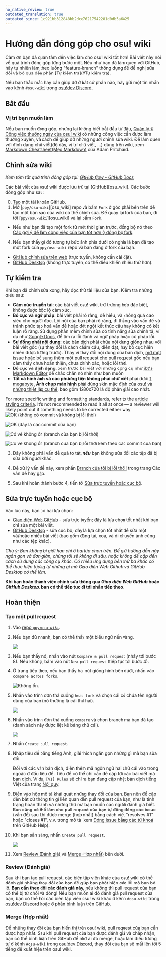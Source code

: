 ```yaml
---
no_native_review: true
outdated_translation: true
outdated_since: 1c921bb312848bb2dce76217542281d0db5a6825
---
```


# Hướng dẫn đóng góp cho osu! wiki

Cảm ơn bạn đã quan tâm đến việc làm cho osu! wiki tốt hơn! Bài viết này nói về quá trình đóng góp từng bước một. Nếu như bạn đã làm quen với GitHub, hãy tự nhiên làm theo luồng "feature-branch" thông dụng để đề nghị sửa đổi và bỏ qua đến phần [Tự kiểm tra](#Tự kiểm tra).

Nếu bạn thắc mắc hay cần giúp đỡ ở bất cứ phần nào, hãy gửi một tin nhắn vào kênh `#osu-wiki` trong [osu!dev Discord](https://discord.gg/ppy).

## Bắt đầu

### Vị trí bạn muốn làm

Nếu bạn muốn đóng góp, nhưng lại không biết bắt đầu từ đâu, [Quản lý § Công việc thường ngày của osu! wiki](/wiki/osu!_wiki/Maintenance#routines) có những công việc cần được làm thường xuyên, và cách để giúp đỡ những người chỉnh sửa wiki. Để làm quen với định dạng chữ viết(độ dày, vị trí chữ viết, ...) dùng trên wiki, xem [Markdown Cheatsheet(Mẹo Markdown)](https://github.com/adam-p/markdown-here/wiki/Markdown-Cheatsheet) của Adam Pritchard.

## Chỉnh sửa wiki

*Xem tóm tắt quá trình đóng góp tại: [GitHub flow - GitHub Docs](https://docs.github.com/en/get-started/quickstart/github-flow)*

Các bài viết của osu! wiki được lưu trữ tại [GitHub][osu_wiki]. Các bước đóng góp như sau:

0. [Tạo](https://github.com/signup) một tài khoản GitHub.
1. Mở [`ppy/osu-wiki`][osu_wiki] repo và bấm `Fork` ở góc phải bên trên để tạo một bản sao của wiki có thể chỉnh sửa. Để quay lại fork của bạn, đi tới [`ppy/osu-wiki`][osu_wiki] và lại bấm `Fork`.

  - Nếu như bạn đã tạo một fork từ một thời gian trước, đồng bộ nó theo [Các gợi ý để làm công việc của bạn tốt hơn § đồng bộ fork](/wiki/osu!_wiki/Contribution_guide/Best_practices#syncing-the-fork).

4. Nếu bạn thấy gì đó tương tự bức ảnh phía dưới có nghĩa là bạn đã tạo một fork của `ppy/osu-wiki` repo và bạn đang ở fork của bạn.

  - [GitHub chỉnh sửa trên web](/wiki/osu!_wiki/Contribution_guide/GitHub_web-based_editor) (trực tuyến, không cần cài đặt).
  - [GitHub Desktop](/wiki/osu!_wiki/Contribution_guide/GitHub_Desktop) (không trực tuyến, có thể điều khiển nhiều thứ hơn).

## Tự kiểm tra

Khi bạn đã chỉnh sửa xong, hãy đọc thử tài liệu của bạn. Kiểm tra những điều sau:

- **Cảm xúc truyền tải**: các bài viết osu! wiki, trừ trường hợp đặc biệt, không được bộc lộ cảm xúc.
- **Bố cục và ngữ pháp**: bài viết phải rõ ràng, dễ hiểu, và không quá cao siêu cho người đọc. Lời nói của bạn phải rõ ràng, đi thẳng vào vấn đề và tránh phức tạp hoá vấn đề hoặc đột ngột kết thúc câu hay không có kết luận rõ ràng. Sử dụng phần mềm chỉnh sửa có tính năng sửa chính tả, ví dụ như [Google Docs](https://docs.google.com), để tìm ra lỗi đánh và ngữ pháp hoặc cú pháp lỗi.
- **[Sự đồng nhất nội dung](/wiki/Article_styling_criteria/Writing#content-parity)**: các bản dịch phải chứa nội dung giống nhau với bài viết gốc (sự thay đổi là cách chấm câu, diễn đạt, hay bố cục hiển nhiên được lường trước). Thay vì thay đổi nội dung của bản dịch, [mở một issue](https://github.com/ppy/osu-wiki/issues/new) hoặc bổ sung thêm một pull request cho pull request gốc nếu bạn cảm thấy chưa hoàn thiện, chưa chính xác, hoặc lỗi thời.
- **Bố cục và định dạng**: xem trước bài viết với những công cụ như [jbt's Markdown Editor](https://jbt.github.io/markdown-editor/) để chắc chắn nó nhìn như bạn muốn.
- **Tất cả hình ảnh và các phương tiện không phải chữ viết** phải dưới [1 megabyte](/wiki/Article_styling_criteria/Formatting#file-size). **Ảnh chụp màn hình** phải dùng skin mặc định của osu! và [những thiết lập cụ thể](/wiki/Article_styling_criteria/Formatting#screenshots-of-gameplay), bao gồm 1280x720 là độ phân giải cao nhất.

For more specific writing and formatting standards, refer to the [article styling criteria](/wiki/Article_styling_criteria). It's not recommended to read it all at once — a reviewer will likely point out if something needs to be corrected either way
   ![](img/fork-even.jpg "OK \(không có commit và không bị lỗi thời\)")

   ![](img/fork-ahead.jpg "OK \(đây là các commit của bạn\)")

   ![](img/fork-behind.jpg "Có vẻ không ổn \(branch của bạn bị lỗi thời\)")

   ![](img/fork-ahead-behind.jpg "Có vẻ không ổn \(branch của bạn bị lỗi thời kèm theo các commit của bạn\)")

3. Đây không phải vấn đề quá to tát, ***nếu*** bạn không sửa đổi các tệp đã bị sửa bời người khác.

4. Để xử lý vấn đề này, xem phần [Branch của tôi bị lỗi thời!](/wiki/osu!_wiki/Contribution_guide/Best_practices#syncing-the-fork) trong trang Các vấn đề hay gặp.

5. Sau khi hoàn thành bước 4, tiến tới [Sửa trực tuyến hoặc cục bộ](#sửa-trực-tuyến-hoặc-cục-bộ).

## Sửa trực tuyến hoặc cục bộ

Vào lúc này, bạn có hai lựa chọn:

- [Giao diện Web GitHub](/wiki/osu!_wiki/Contribution_guide/GitHub_web-based_editor) - sửa trực tuyến; đây là lựa chọn tốt nhất khi bạn chỉ sửa một bài viết.
- [GitHub Desktop](/wiki/osu!_wiki/Contribution_guide/GitHub_Desktop) - sửa cục bộ; đây là lựa chọn tốt nhất để sửa một và/hoặc nhiều bài viết (bao gồm đăng tải, xoá, và di chuyển ảnh cũng như các tệp khác).

*Chú ý: Bạn không bị giới hạn chỉ ở hai lựa chọn trên. Để giữ hướng dẫn này ngắn gọn và đơn giản, chúng tôi sẽ không đi sâu, hoặc không đề cập đến cách sử dụng các công cụ khác. Có nhiều ứng dụng bên thứ ba khác có thể thực hiện tương tự những gì mà Giao diện Web Github và GitHub Desktop có thể làm.*

**Khi bạn hoàn thành việc chỉnh sửa thông qua *Giao diện Web GitHub* hoặc *GitHub Desktop*, bạn có thể tiếp tục đi tới phần tiếp theo.**

## Hoàn thiện

### Tạo một pull request

1. Vào [repo `ppy/osu-wiki`](https://github.com/ppy/osu-wiki).

2. Nếu bạn đủ nhanh, bạn có thể thấy một biểu ngữ nền vàng.

   ![](img/github-recent.jpg)

3. Nếu bạn thấy nó, nhấn vào nút `Compare & pull request` (nhảy tới bước 8). Nếu không, bấm vào nút `New pull request` (tiếp tục tới bước 4).

4. Ở trang tiếp theo, nếu bạn thấy hai nút giống hình bên dưới, nhấn vào `compare across forks`.

   ![](img/compare-across-forks-no.jpg "Không ổn.")

5. Nhấn vào trình đơn thả xuống `head fork` và chọn cái có chứa tên người dùng của bạn (nó thường là cái thứ hai).

   ![](img/head-fork.jpg)

6. Nhấn vào trình đơn thả xuống `compare` và chọn branch mà bạn đã tạo (danh sách này được liệt kê bảng chữ cái).

   ![](img/compare-branch.jpg)

7. Nhấn `Create pull request`.

8. Nhập tiêu đề bằng tiếng Anh, giải thích ngắn gọn những gì mà bạn sửa đổi.

   Đối với các văn bản dịch, điền thêm mã ngôn ngữ hai chữ cái vào trong ngoặc ở đầu tiêu đề. Tiêu đề có thể chỉ cần đề cập tới các bài viết mà bạn dịch. Ví dụ, `[VI] Rules` sẽ chỉ ra bạn đang cập nhật bản dịch tiếng Việt của trang [Nội quy](/wiki/Rules).

9. Điền vào hộp mô tả khái quát những thay đổi của bạn. Bạn nên đề cập đến bất cứ thông tin gì liên quan đến pull request của bạn, như là tình trạng hoàn thành và những thứ mà bạn muốn các người đánh giá biết. Bạn cũng có thể làm cho pull request của bạn tự động đóng các issue (vấn đề) sau khi được merge (hợp nhất) bằng cách viết "resolves #1" hoặc "closes #1", v.v. trong mô tả (xem [Đóng issue bằng các từ khoá](https://help.github.com/articles/closing-issues-using-keywords/) trên GitHub Help).

10. Khi bạn sẵn sàng, nhấn `Create pull request`.

    ![](img/new-pull-request.png)

11. Xem [Review (Đánh giá)](#review-(đánh-giá)) và [Merge (Hợp nhất)](#merge-(hợp-nhất)) bên dưới.

### Review (Đánh giá)

Sau khi bạn tạo pull request, các biên tập viên khác của osu! wiki có thể đánh giá những thay đổi của bạn để giúp bạn phát hiện các lỗi mà bạn bỏ lỡ. **Bạn cần theo dõi các đánh giá này**, nếu không thì pull request của bạn có thể bị từ chối và đóng! Nếu bạn muốn ai đó đánh giá pull request của bạn, bạn có thể hỏi các biên tập viên osu! wiki khác ở kênh `#osu-wiki` trong [osu!dev Discord](https://discord.gg/ppy) hoặc ở phần bình luận trên GitHub.

### Merge (Hợp nhất)

Để những thay đổi của bạn hiển thị trên osu! wiki, pull request của bạn cần được hợp nhất. Sau khi pull request của bạn được đánh giá và chấp nhận, bạn có thể bình luận trên GitHub để nhờ ai đó merge, hoặc làm điều tương tự ở kênh `#osu-wiki` trong [osu!dev Discord](https://discord.gg/ppy), thay đổi của bạn sẽ mất lên tới 5 tiếng để xuất hiện trên osu! wiki.

